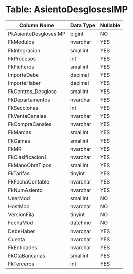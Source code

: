# Table: AsientoDesglosesIMP

| Column Name | Data Type | Nullable |
|-------------|-----------|----------|
| PkAsientoDesglosesIMP | bigint | NO |
| FkModulos | nvarchar | YES |
| FkIntegracion | smallint | YES |
| FkProcesos | int | YES |
| FkFicheros | smallint | YES |
| ImporteDebe | decimal | YES |
| ImporteHaber | decimal | YES |
| FkCentros_Desglose | smallint | YES |
| FkDepartamentos | nvarchar | YES |
| FkSecciones | int | YES |
| FkVentaCanales | nvarchar | YES |
| FkCompraCanales | nvarchar | YES |
| FkMarcas | smallint | YES |
| FkGamas | smallint | YES |
| FkMR | nvarchar | YES |
| FkClasificacion1 | nvarchar | YES |
| FkManoObraTipos | smallint | YES |
| FkTarifas | tinyint | YES |
| FkFechaContable | nvarchar | YES |
| FkNumAsiento | nvarchar | YES |
| UserMod | smallint | NO |
| HostMod | nvarchar | NO |
| VersionFila | tinyint | NO |
| FechaMod | datetime | NO |
| DebeHaber | nvarchar | YES |
| Cuenta | nvarchar | YES |
| FkEntidades | nvarchar | YES |
| FkCtaBancarias | smallint | YES |
| FkTerceros | int | YES |
